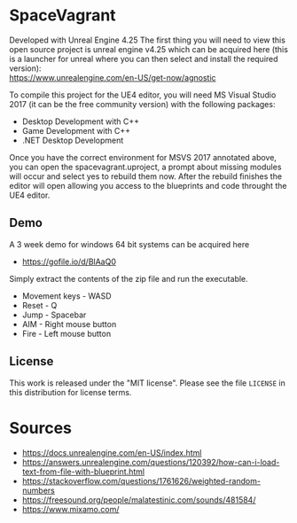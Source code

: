 # SpaceVagrant

Developed with Unreal Engine 4.25
The first thing you will need to view this open source project is unreal engine v4.25 which can be acquired here (this is a launcher for unreal where you can then select and install the required version):  
https://www.unrealengine.com/en-US/get-now/agnostic
  
To compile this project for the UE4 editor, you will need MS Visual Studio 2017 (it can be the free community version) with the following packages:
* Desktop Development with C++
* Game Development with C++
* .NET Desktop Development

Once you have the correct environment for MSVS 2017 annotated above, you can open the spacevagrant.uproject, a prompt about missing modules will occur and select yes to rebuild them now.  After the rebuild finishes the editor will open allowing you access to the blueprints and code throught the UE4 editor.

## Demo
A 3 week demo for windows 64 bit systems can be acquired here
* https://gofile.io/d/BlAaQ0  
  
Simply extract the contents of the zip file and run the executable.
  
* Movement keys - WASD
* Reset - Q
* Jump - Spacebar
* AIM - Right mouse button
* Fire - Left mouse button






## License

This work is released under the "MIT license".
Please see the file `LICENSE` in this distribution for
license terms.


# Sources
* https://docs.unrealengine.com/en-US/index.html
* https://answers.unrealengine.com/questions/120392/how-can-i-load-text-from-file-with-blueprint.html
* https://stackoverflow.com/questions/1761626/weighted-random-numbers
* https://freesound.org/people/malatestinic.com/sounds/481584/
* https://www.mixamo.com/
